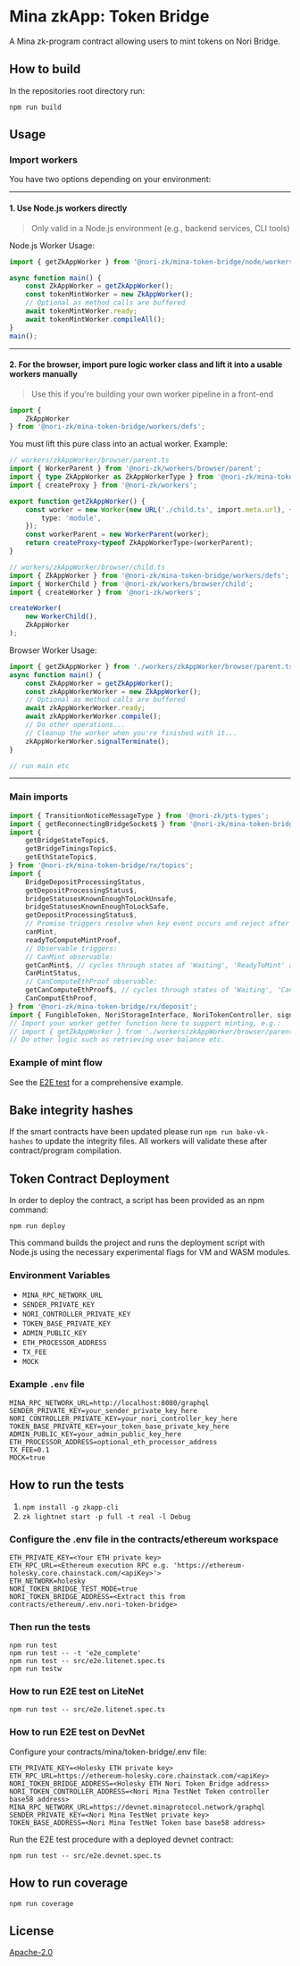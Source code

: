 # Mina zkApp: Token Bridge

A Mina zk-program contract allowing users to mint tokens on Nori Bridge.

## How to build

In the repositories root directory run:

    npm run build

## Usage

### Import workers

You have two options depending on your environment:

---

#### 1. **Use Node.js workers directly**  
> Only valid in a Node.js environment (e.g., backend services, CLI tools)

Node.js Worker Usage:

```typescript
import { getZkAppWorker } from '@nori-zk/mina-token-bridge/node/workers/zkAppWorker';

async function main() {
    const ZkAppWorker = getZkAppWorker();
    const tokenMintWorker = new ZkAppWorker();
    // Optional as method calls are buffered
    await tokenMintWorker.ready;
    await tokenMintWorker.compileAll();
}
main();
```
---

#### 2. **For the browser, import pure logic worker class and lift it into a usable workers manually**  
> Use this if you're building your own worker pipeline in a front-end

```typescript
import {
    ZkAppWorker
} from '@nori-zk/mina-token-bridge/workers/defs';
```

You must lift this pure class into an actual worker. Example:

```typescript
// workers/zkAppWorker/browser/parent.ts
import { WorkerParent } from '@nori-zk/workers/browser/parent';
import { type ZkAppWorker as ZkAppWorkerType } from '@nori-zk/mina-token-bridge/workers/defs';
import { createProxy } from '@nori-zk/workers';

export function getZkAppWorker() {
    const worker = new Worker(new URL('./child.ts', import.meta.url), {
        type: 'module',
    });
    const workerParent = new WorkerParent(worker);
    return createProxy<typeof ZkAppWorkerType>(workerParent);
}
```

```typescript
// workers/zkAppWorker/browser/child.ts
import { ZkAppWorker } from '@nori-zk/mina-token-bridge/workers/defs';
import { WorkerChild } from '@nori-zk/workers/browser/child';
import { createWorker } from '@nori-zk/workers';

createWorker(
    new WorkerChild(),
    ZkAppWorker
);
```

Browser Worker Usage:

```typescript
import { getZkAppWorker } from './workers/zkAppWorker/browser/parent.ts';
async function main() {
    const ZkAppWorker = getZkAppWorker();
    const zkAppWorkerWorker = new ZkAppWorker();
    // Optional as method calls are buffered
    await zkAppWorkerWorker.ready;
    await zkAppWorkerWorker.compile();
    // Do other operations...
    // Cleanup the worker when you're finished with it...
    zkAppWorkerWorker.signalTerminate();
}

// run main etc
```

---

### Main imports
```typescript
import { TransitionNoticeMessageType } from '@nori-zk/pts-types';
import { getReconnectingBridgeSocket$ } from '@nori-zk/mina-token-bridge/rx/socket';
import {
    getBridgeStateTopic$,
    getBridgeTimingsTopic$,
    getEthStateTopic$,
} from '@nori-zk/mina-token-bridge/rx/topics';
import {
    BridgeDepositProcessingStatus,
    getDepositProcessingStatus$,
    bridgeStatusesKnownEnoughToLockUnsafe,
    bridgeStatusesKnownEnoughToLockSafe,
    getDepositProcessingStatus$,
    // Promise triggers resolve when key event occurs and reject after opportunity has been missed:
    canMint,
    readyToComputeMintProof,
    // Observable triggers:
    // CanMint observable:
    getCanMint$, // cycles through states of 'Waiting', 'ReadyToMint' and 'MissedMintingOpportunity'
    CanMintStatus,
    // CanComputeEthProof observable:
    getCanComputeEthProof$, // cycles through states of 'Waiting', 'CanCompute', or 'MissedMintingOpportunity'
    CanComputEthProof,
} from '@nori-zk/mina-token-bridge/rx/deposit';
import { FungibleToken, NoriStorageInterface, NoriTokenController, signSecretWithEthWallet, env } from '@nori-zk/mina-token-bridge';
// Import your worker getter function here to support minting, e.g.:
// import { getZkAppWorker } from './workers/zkAppWorker/browser/parent.ts'
// Do other logic such as retrieving user balance etc.
```

### Example of mint flow

See the [E2E test](src/e2e.devnet.spec.ts) for a comprehensive example.

## Bake integrity hashes

If the smart contracts have been updated please run `npm run bake-vk-hashes` to update the integrity files. All workers will validate these after contract/program compilation.

## Token Contract Deployment

In order to deploy the contract, a script has been provided as an npm command:

    npm run deploy

This command builds the project and runs the deployment script with Node.js using the necessary experimental flags for VM and WASM modules.

### Environment Variables

- `MINA_RPC_NETWORK_URL`  
- `SENDER_PRIVATE_KEY`  
- `NORI_CONTROLLER_PRIVATE_KEY`  
- `TOKEN_BASE_PRIVATE_KEY`  
- `ADMIN_PUBLIC_KEY`  
- `ETH_PROCESSOR_ADDRESS`  
- `TX_FEE`  
- `MOCK`  

### Example `.env` file

    MINA_RPC_NETWORK_URL=http://localhost:8080/graphql
    SENDER_PRIVATE_KEY=your_sender_private_key_here
    NORI_CONTROLLER_PRIVATE_KEY=your_nori_controller_key_here
    TOKEN_BASE_PRIVATE_KEY=your_token_base_private_key_here
    ADMIN_PUBLIC_KEY=your_admin_public_key_here
    ETH_PROCESSOR_ADDRESS=optional_eth_processor_address
    TX_FEE=0.1
    MOCK=true

## How to run the tests

1. `npm install -g zkapp-cli`
2. `zk lightnet start -p full -t real -l Debug`

### Configure the .env file in the contracts/ethereum workspace

    ETH_PRIVATE_KEY=<Your ETH private key>
    ETH_RPC_URL=<Ethereum execution RPC e.g. 'https://ethereum-holesky.core.chainstack.com/<apiKey>'>
    ETH_NETWORK=holesky
    NORI_TOKEN_BRIDGE_TEST_MODE=true
    NORI_TOKEN_BRIDGE_ADDRESS=<Extract this from contracts/ethereum/.env.nori-token-bridge>

### Then run the tests

    npm run test
    npm run test -- -t 'e2e_complete'
    npm run test -- src/e2e.litenet.spec.ts
    npm run testw

### How to run E2E test on LiteNet

    npm run test -- src/e2e.litenet.spec.ts

### How to run E2E test on DevNet

Configure your contracts/mina/token-bridge/.env file:

    ETH_PRIVATE_KEY=<Holesky ETH private key>
    ETH_RPC_URL=https://ethereum-holesky.core.chainstack.com/<apiKey>
    NORI_TOKEN_BRIDGE_ADDRESS=<Holesky ETH Nori Token Bridge address>
    NORI_TOKEN_CONTROLLER_ADDRESS=<Nori Mina TestNet Token controller base58 address>
    MINA_RPC_NETWORK_URL=https://devnet.minaprotocol.network/graphql
    SENDER_PRIVATE_KEY=<Nori Mina TestNet private key>
    TOKEN_BASE_ADDRESS=<Nori Mina TestNet Token base base58 address>

Run the E2E test procedure with a deployed devnet contract:

    npm run test -- src/e2e.devnet.spec.ts

## How to run coverage

    npm run coverage

## License

[Apache-2.0](LICENSE)
